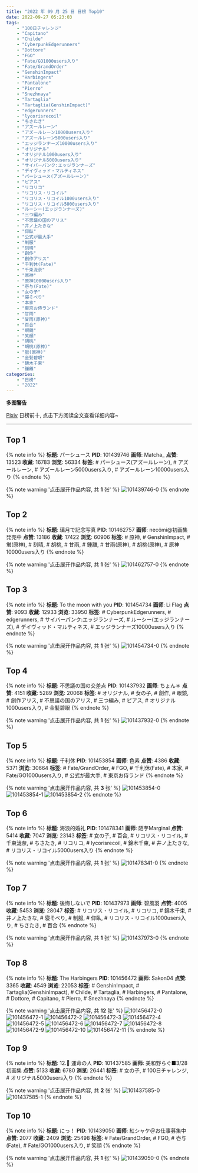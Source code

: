 ```yaml
---
title: "2022 年 09 月 25 日 日榜 Top10"
date: 2022-09-27 05:23:03
tags:
    - "100日チャレンジ"
    - "Capitano"
    - "Childe"
    - "CyberpunkEdgerunners"
    - "Dottore"
    - "FGO"
    - "Fate/GO1000users入り"
    - "Fate/GrandOrder"
    - "GenshinImpact"
    - "Harbingers"
    - "Pantalone"
    - "Pierro"
    - "Snezhnaya"
    - "Tartaglia"
    - "Tartaglia(GenshinImpact)"
    - "edgerunners"
    - "lycorisrecoil"
    - "ちさたき"
    - "アズールレーン"
    - "アズールレーン10000users入り"
    - "アズールレーン5000users入り"
    - "エッジランナーズ10000users入り"
    - "オリジナル"
    - "オリジナル1000users入り"
    - "オリジナル5000users入り"
    - "サイバーパンク:エッジランナーズ"
    - "デイヴィッド・マルティネス"
    - "パーシュース(アズールレーン)"
    - "ピアス"
    - "リコリコ"
    - "リコリス・リコイル"
    - "リコリス・リコイル1000users入り"
    - "リコリス・リコイル5000users入り"
    - "ルーシー(エッジランナーズ)"
    - "三つ編み"
    - "不思議の国のアリス"
    - "井ノ上たきな"
    - "仰臥"
    - "公式が最大手"
    - "制服"
    - "刻晴"
    - "創作"
    - "創作アリス"
    - "千利休(Fate)"
    - "千束泷奈"
    - "原神"
    - "原神10000users入り"
    - "壱与(Fate)"
    - "女の子"
    - "寝そべり"
    - "本家"
    - "東京お侍ランド"
    - "甘雨"
    - "甘雨(原神)"
    - "百合"
    - "眼鏡"
    - "笑顔"
    - "胡桃"
    - "胡桃(原神)"
    - "蛍(原神)"
    - "金髪碧眼"
    - "錦木千束"
    - "鍾離"
categories:
    - "日榜"
    - "2022"
---
```


<i class="fa fa-triangle-exclamation"></i>**多图警告**<i class="fa fa-triangle-exclamation"></i>

[Pixiv](https://www.pixiv.net/) 日榜前十, 点击下方阅读全文查看详细内容~

<!-- more -->

---

## Top 1

{% note info %}
**标题**: パーシュース
**PID**: 101439746 **画师**: Matcha_
**点赞**: 13523 **收藏**: 16783 **浏览**: 56334
**标签**: # パーシュース(アズールレーン), # アズールレーン, # アズールレーン5000users入り, # アズールレーン10000users入り
{% endnote %}

{% note warning '点击展开作品内容, 共 **1** 张' %}
![101439746-0](https://i.pixiv.re/img-original/img/2022/09/24/01/15/39/101439746_p0.jpg)
{% endnote %}

## Top 2

{% note info %}
**标题**: 璃月で記念写真
**PID**: 101462757 **画师**: necömi@初画集発売中
**点赞**: 13186 **收藏**: 17422 **浏览**: 60906
**标签**: # 原神, # GenshinImpact, # 蛍(原神), # 刻晴, # 胡桃, # 甘雨, # 鍾離, # 甘雨(原神), # 胡桃(原神), # 原神10000users入り
{% endnote %}

{% note warning '点击展开作品内容, 共 **1** 张' %}
![101462757-0](https://i.pixiv.re/img-original/img/2022/09/25/00/00/42/101462757_p0.png)
{% endnote %}

## Top 3

{% note info %}
**标题**: To the moon with you
**PID**: 101454734 **画师**: Li Flag
**点赞**: 9093 **收藏**: 12933 **浏览**: 33950
**标签**: # CyberpunkEdgerunners, # edgerunners, # サイバーパンク:エッジランナーズ, # ルーシー(エッジランナーズ), # デイヴィッド・マルティネス, # エッジランナーズ10000users入り
{% endnote %}

{% note warning '点击展开作品内容, 共 **1** 张' %}
![101454734-0](https://i.pixiv.re/img-original/img/2022/09/24/19/06/13/101454734_p0.jpg)
{% endnote %}

## Top 4

{% note info %}
**标题**: 不思議の国の交差点
**PID**: 101437932 **画师**: ちょん＊
**点赞**: 4151 **收藏**: 5289 **浏览**: 20068
**标签**: # オリジナル, # 女の子, # 創作, # 眼鏡, # 創作アリス, # 不思議の国のアリス, # 三つ編み, # ピアス, # オリジナル1000users入り, # 金髪碧眼
{% endnote %}

{% note warning '点击展开作品内容, 共 **1** 张' %}
![101437932-0](https://i.pixiv.re/img-original/img/2022/09/24/00/09/01/101437932_p0.png)
{% endnote %}

## Top 5

{% note info %}
**标题**: 千利休
**PID**: 101453854 **画师**: 色素
**点赞**: 4386 **收藏**: 5371 **浏览**: 30664
**标签**: # Fate/GrandOrder, # FGO, # 千利休(Fate), # 本家, # Fate/GO1000users入り, # 公式が最大手, # 東京お侍ランド
{% endnote %}

{% note warning '点击展开作品内容, 共 **3** 张' %}
![101453854-0](https://i.pixiv.re/img-original/img/2022/09/24/18/27/38/101453854_p0.jpg)
![101453854-1](https://i.pixiv.re/img-original/img/2022/09/24/18/27/38/101453854_p1.jpg)
![101453854-2](https://i.pixiv.re/img-original/img/2022/09/24/18/27/38/101453854_p2.jpg)
{% endnote %}

## Top 6

{% note info %}
**标题**: 海浪的婚礼
**PID**: 101478341 **画师**: 陌芋Marginal
**点赞**: 5414 **收藏**: 7047 **浏览**: 23143
**标签**: # 女の子, # 百合, # リコリス・リコイル, # 千束泷奈, # ちさたき, # リコリコ, # lycorisrecoil, # 錦木千束, # 井ノ上たきな, # リコリス・リコイル5000users入り
{% endnote %}

{% note warning '点击展开作品内容, 共 **1** 张' %}
![101478341-0](https://i.pixiv.re/img-original/img/2022/09/25/16/56/37/101478341_p0.jpg)
{% endnote %}

## Top 7

{% note info %}
**标题**: 後悔しないで
**PID**: 101437973 **画师**: 碧風羽
**点赞**: 4005 **收藏**: 5453 **浏览**: 28047
**标签**: # リコリス・リコイル, # リコリコ, # 錦木千束, # 井ノ上たきな, # 寝そべり, # 制服, # 仰臥, # リコリス・リコイル1000users入り, # ちさたき, # 百合
{% endnote %}

{% note warning '点击展开作品内容, 共 **1** 张' %}
![101437973-0](https://i.pixiv.re/img-original/img/2022/09/24/00/10/19/101437973_p0.jpg)
{% endnote %}

## Top 8

{% note info %}
**标题**: The Harbingers
**PID**: 101456472 **画师**: Sakon04
**点赞**: 3365 **收藏**: 4549 **浏览**: 22053
**标签**: # GenshinImpact, # Tartaglia(GenshinImpact), # Childe, # Tartaglia, # Harbingers, # Pantalone, # Dottore, # Capitano, # Pierro, # Snezhnaya
{% endnote %}

{% note warning '点击展开作品内容, 共 **12** 张' %}
![101456472-0](https://i.pixiv.re/img-original/img/2022/09/24/20/21/44/101456472_p0.jpg)
![101456472-1](https://i.pixiv.re/img-original/img/2022/09/24/20/21/44/101456472_p1.jpg)
![101456472-2](https://i.pixiv.re/img-original/img/2022/09/24/20/21/44/101456472_p2.jpg)
![101456472-3](https://i.pixiv.re/img-original/img/2022/09/24/20/21/44/101456472_p3.jpg)
![101456472-4](https://i.pixiv.re/img-original/img/2022/09/24/20/21/44/101456472_p4.jpg)
![101456472-5](https://i.pixiv.re/img-original/img/2022/09/24/20/21/44/101456472_p5.jpg)
![101456472-6](https://i.pixiv.re/img-original/img/2022/09/24/20/21/44/101456472_p6.jpg)
![101456472-7](https://i.pixiv.re/img-original/img/2022/09/24/20/21/44/101456472_p7.jpg)
![101456472-8](https://i.pixiv.re/img-original/img/2022/09/24/20/21/44/101456472_p8.jpg)
![101456472-9](https://i.pixiv.re/img-original/img/2022/09/24/20/21/44/101456472_p9.jpg)
![101456472-10](https://i.pixiv.re/img-original/img/2022/09/24/20/21/44/101456472_p10.jpg)
![101456472-11](https://i.pixiv.re/img-original/img/2022/09/24/20/21/44/101456472_p11.jpg)
{% endnote %}

## Top 9

{% note info %}
**标题**: 12.🍊 運命の人
**PID**: 101437585 **画师**: 美和野らぐ■3/28初画集
**点赞**: 5133 **收藏**: 6780 **浏览**: 26441
**标签**: # 女の子, # 100日チャレンジ, # オリジナル5000users入り
{% endnote %}

{% note warning '点击展开作品内容, 共 **2** 张' %}
![101437585-0](https://i.pixiv.re/img-original/img/2022/09/24/00/00/58/101437585_p0.png)
![101437585-1](https://i.pixiv.re/img-original/img/2022/09/24/00/00/58/101437585_p1.png)
{% endnote %}

## Top 10

{% note info %}
**标题**: にっ！
**PID**: 101439050 **画师**: 紅シャケ＠お仕事募集中
**点赞**: 2077 **收藏**: 2409 **浏览**: 25498
**标签**: # Fate/GrandOrder, # FGO, # 壱与(Fate), # Fate/GO1000users入り, # 笑顔
{% endnote %}

{% note warning '点击展开作品内容, 共 **1** 张' %}
![101439050-0](https://i.pixiv.re/img-original/img/2022/09/24/00/46/33/101439050_p0.jpg)
{% endnote %}
